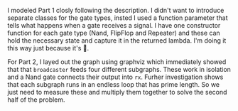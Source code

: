 I modeled Part 1 closly following the description. I didn't want to introduce separate
classes for the gate types, insted I used a function parameter that tells what
happens when a gate receives a signal. I have one constructor function for each
gate type (Nand, FlipFlop and Repeater) and these can hold the necessary state and
capture it in the returned lambda. I'm doing it this way just because it's 🎄.

For Part 2, I layed out the graph using graphviz which immediately showed that
that `broadcaster` feeds four different subgraphs. These work in isolation and 
a Nand gate connects their output into `rx`. Furher investigation shows
that each subgraph runs in an endless loop that has prime length. So we just need
to measure these and multiply them together to solve the second half of the problem.
